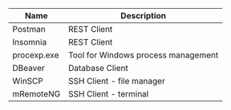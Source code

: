 | Name                   | Description                                                                   | 
|------------------------|-------------------------------------------------------------------------------|  
| Postman                | REST Client                                                                   |
| Insomnia               | REST Client                                                                   |
| procexp.exe            | Tool for Windows process management                                           |
| DBeaver                | Database Client                                                               |
| WinSCP                 | SSH Client - file manager                                                     |
| mRemoteNG              | SSH Client - terminal                                                         |


